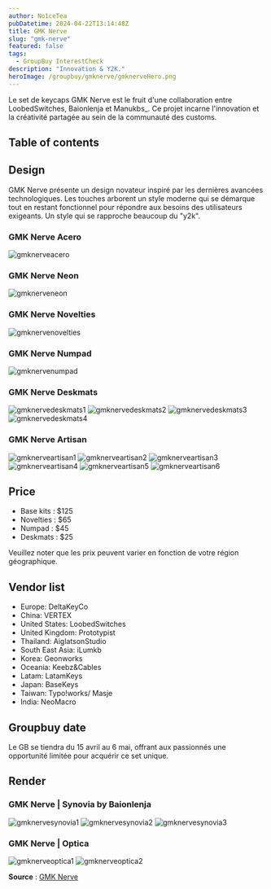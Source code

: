 ```yaml
---
author: No1ceTea
pubDatetime: 2024-04-22T13:14:48Z
title: GMK Nerve
slug: "gmk-nerve"
featured: false
tags:
  - GroupBuy InterestCheck
description: "Innovation & Y2K."
heroImage: /groupbuy/gmknerve/gmknerveHero.png
---
```


Le set de keycaps GMK Nerve est le fruit d'une collaboration entre LoobedSwitches, Baionlenja et Manukbs\_. Ce projet incarne l'innovation et la créativité partagée au sein de la communauté des customs.

## Table of contents

## Design

GMK Nerve présente un design novateur inspiré par les dernières avancées technologiques. Les touches arborent un style moderne qui se démarque tout en restant fonctionnel pour répondre aux besoins des utilisateurs exigeants. Un style qui se rapproche beaucoup du "y2k".

### GMK Nerve Acero

![gmknerveacero](/groupbuy/gmknerve/gmknerveacero.jpg)

### GMK Nerve Neon

![gmknerveneon](/groupbuy/gmknerve/gmknerveneon.jpg)

### GMK Nerve Novelties

![gmknervenovelties](/groupbuy/gmknerve/gmknervenovelties.jpg)

### GMK Nerve Numpad

![gmknervenumpad](/groupbuy/gmknerve/gmknervenumpad.jpg)

### GMK Nerve Deskmats

![gmknervedeskmats1](/groupbuy/gmknerve/gmknervedeskmats1.jpg)
![gmknervedeskmats2](/groupbuy/gmknerve/gmknervedeskmats2.jpg)
![gmknervedeskmats3](/groupbuy/gmknerve/gmknervedeskmats3.jpg)
![gmknervedeskmats4](/groupbuy/gmknerve/gmknervedeskmats4.jpg)

### GMK Nerve Artisan

![gmknerveartisan1](/groupbuy/gmknerve/gmknerveartisan1.png)
![gmknerveartisan2](/groupbuy/gmknerve/gmknerveartisan2png)
![gmknerveartisan3](/groupbuy/gmknerve/gmknerveartisan3.png)
![gmknerveartisan4](/groupbuy/gmknerve/gmknerveartisan4.png)
![gmknerveartisan5](/groupbuy/gmknerve/gmknerveartisan5.png)
![gmknerveartisan6](/groupbuy/gmknerve/gmknerveartisan6.png)

## Price

- Base kits : $125
- Novelties : $65
- Numpad : $45
- Deskmats : $25

Veuillez noter que les prix peuvent varier en fonction de votre région géographique.

## Vendor list

- Europe: DeltaKeyCo
- China: VERTEX
- United States: LoobedSwitches
- United Kingdom: Prototypist
- Thailand: AiglatsonStudio
- South East Asia: iLumkb
- Korea: Geonworks
- Oceania: Keebz&Cables
- Latam: LatamKeys
- Japan: BaseKeys
- Taiwan: Typo!works/ Masje
- India: NeoMacro

## Groupbuy date

Le GB se tiendra du 15 avril au 6 mai, offrant aux passionnés une opportunité limitée pour acquérir ce set unique.

## Render

### GMK Nerve | Synovia by Baionlenja

![gmknervesynovia1](/groupbuy/gmknerve/gmknervesynovia1.jpg)
![gmknervesynovia2](/groupbuy/gmknerve/gmknervesynovia2.jpg)
![gmknervesynovia3](/groupbuy/gmknerve/gmknervesynovia3.jpg)

### GMK Nerve | Optica

![gmknerveoptica1](/groupbuy/gmknerve/gmknerveoptica1.jpg)
![gmknerveoptica2](/groupbuy/gmknerve/gmknerveoptica2.jpg)

**Source** : [GMK Nerve](https://geekhack.org/index.php?topic=122475.0)
